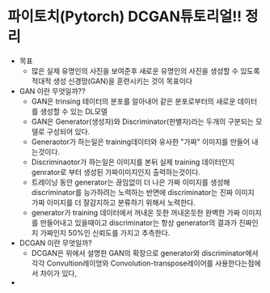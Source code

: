 # 파이토치(Pytorch)  DCGAN튜토리얼!! 정리
* 목표
    * 많은 실제 유명인의 사진을 보여준후 새로운 유명인의 사진을 생성할 수 있도록 적대적 생성 신경망(GAN)을 훈련시키는 것이 목표이다
* GAN 이란 무엇일까??
    * GAN은 trinsing 테이터의 분포를 알아내어 같은 분포로부터의 새로운 데이터를 생성할 수 있는 DL모델
    * GAN은 Generator(생성자)와 Discriminator(판별자)라는 두개의 구분되는 모델로 구성되어 있다.
    * Generaotor가 하는일은 training데이터와 유사한 "가짜" 이미지를 만들어 내는것이다.
    * Discriminaotor가 하는일은 이미지를 본뒤 실제 training 데이터인지 genrator로 부터 생성된 가짜이미지인지 출력하는것이다.
    * 트레이닝 동안 generator는 끊임없이 더 나은 가짜 이미지를 생성해 discriminator를 능가하려는 노력하는 반면에 discriminator는 진짜 이미지 가짜 이미지를 더 잘감지하고 분류하기 위해서 노력한다.
    * generator가 training 데이터에서 꺼내온 듯한 꺼내온듯한 완벽한 가짜 이미지를 만들어내고 있을때이고 discriminator는 항상 generator의 결과가 진짜인지 가짜인지 50%인 신뢰도를 가지고 추측한다.
* DCGAN 이란 무엇일까?
    * DCGAN은 위에서 설명한 GAN의 확장으로 generator와 discriminator에서 각각 Convultion레이엉와 Convolution-transpose레이어를 사용한다는점에서 차이가 있다,
* 
        
